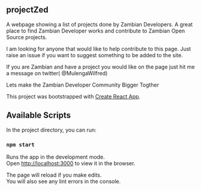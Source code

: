 ## projectZed
A webpage showing a list of projects done by Zambian Developers. A great place to find Zambian Developer works and contribute to Zambian Open Source projects.

I am looking for anyone that would like to help contribute to this page. Just raise an issue if you want to suggest something to be added to the site.

If you are Zambian and have a project you would like on the page just hit me a message on twitter( @MulengaWilfred)

Lets make the Zambian Developer Community Bigger Togther

This project was bootstrapped with [Create React App](https://github.com/facebook/create-react-app).

## Available Scripts

In the project directory, you can run:

### `npm start`

Runs the app in the development mode.<br>
Open [http://localhost:3000](http://localhost:3000) to view it in the browser.

The page will reload if you make edits.<br>
You will also see any lint errors in the console.

